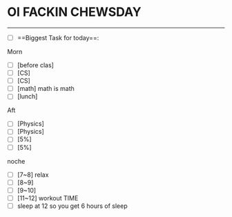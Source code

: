 # OI FACKIN CHEWSDAY
---
- [ ] ==Biggest Task for today==: 

Morn
- [ ] [before clas] 
- [ ] [CS] 
- [ ] [CS] 
- [ ] [math] math is math
- [ ] [lunch] 

Aft
- [ ] [Physics] 
- [ ] [Physics] 
- [ ] [5%] 
- [ ] [5%] 

noche
- [ ] [7~8] relax
- [ ] [8~9] 
- [ ] [9~10] 
- [ ] [11~12] workout TIME
- [ ] sleep at 12 so you get 6 hours of sleep